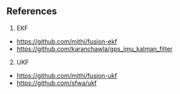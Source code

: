 





## References
1. EKF
- https://github.com/mithi/fusion-ekf
- https://github.com/karanchawla/gps_imu_kalman_filter
2. UKF
- https://github.com/mithi/fusion-ukf
- https://github.com/sfwa/ukf
